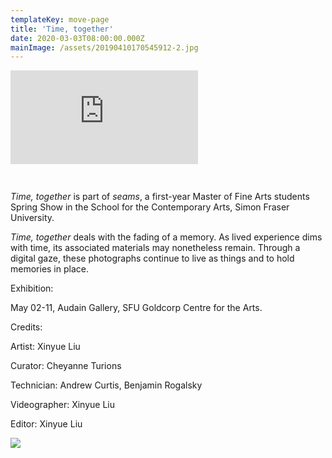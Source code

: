 ```yaml
---
templateKey: move-page
title: 'Time, together'
date: 2020-03-03T08:00:00.000Z
mainImage: /assets/20190410170545912-2.jpg
---
```



<div class="video-container"><iframe src="https://www.youtube.com/embed/https://youtu.be/laP1drVxdws" class="video" frameborder="0" allow="accelerometer; autoplay; encrypted-media; gyroscope; picture-in-picture" allowfullscreen></iframe></div>

<p style="padding-top: 15px;"></p>

*Time, together* is part of *seams*, a first-year Master of Fine Arts students Spring Show in the School for the Contemporary Arts, Simon Fraser University.

*Time, together* deals with the fading of a memory. As lived experience dims with time, its associated materials may nonetheless remain. Through a digital gaze, these photographs continue to live as things and to hold memories in place.

Exhibition:

May 02-11, Audain Gallery, SFU Goldcorp Centre for the Arts.



Credits:

Artist: Xinyue Liu

Curator: Cheyanne Turions

Technician: Andrew Curtis, Benjamin Rogalsky

Videographer: Xinyue Liu

Editor: Xinyue Liu

![](/assets/20190410170545912-2.jpg)

<img src="/assets/window.png" alt="" title="" class="half half-left"></img>

<img src="/assets/window.gif" alt="" title="" class="half half-right"></img>

